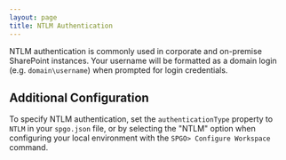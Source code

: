 ```yaml
---
layout: page
title: NTLM Authentication
---
```


NTLM authentication is commonly used in corporate and on-premise SharePoint instances. Your username will be formatted as a domain login (e.g. `domain\username`) when prompted for login credentials.

## Additional Configuration

To specify NTLM authentication, set the `authenticationType` property to `NTLM` in your `spgo.json` file, or by selecting the "NTLM" option when configuring your local environment with the `SPGO> Configure Workspace` command.
